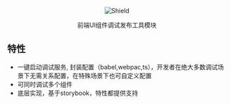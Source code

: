 
<p align="center">
  <img alt="Shield" src="http://lc-cj3ctxdw.cn-n1.lcfile.com/46a081678093e910d9b5.png" />
</p>

<p align="center">
  前端UI组件调试发布工具模块
</p>

## 特性
* 一键启动调试服务, 封装配置（babel,webpac,ts），开发者在绝大多数调试场景下无需关系配置，在特殊场景下也可自定义配置
* 可同时调试多个组件
* 底层实现，基于storybook，特性都提供支持
